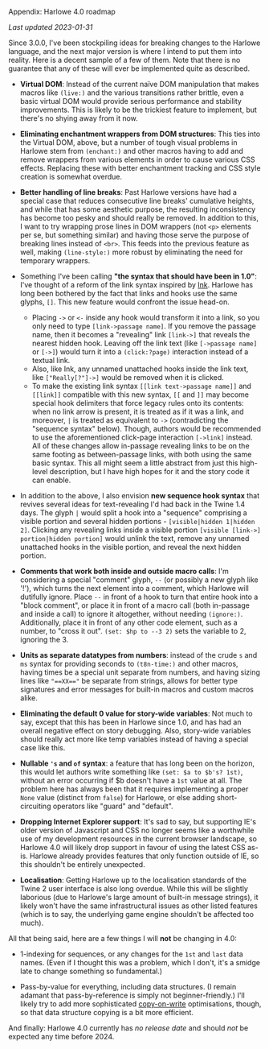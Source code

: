 Appendix: Harlowe 4.0 roadmap

*Last updated 2023-01-31*

Since 3.0.0, I've been stockpiling ideas for breaking changes to the Harlowe language, and the next major version is where I intend to put them into reality. Here is a decent sample of a few of them. Note that there is no guarantee that any of these will ever be implemented quite as described.

 * **Virtual DOM**: Instead of the current naïve DOM manipulation that makes macros like `(live:)` and the various transitions rather brittle, even a basic virtual DOM would provide serious performance and stability improvements. This is likely to be the trickiest feature to implement, but there's no shying away from it now. 

 * **Eliminating enchantment wrappers from DOM structures**: This ties into the Virtual DOM, above, but a number of tough visual problems in Harlowe stem from `(enchant:)` and other macros having to add and remove wrappers from various elements in order to cause various CSS effects. Replacing these with better enchantment tracking and CSS style creation is somewhat overdue.

 * **Better handling of line breaks**: Past Harlowe versions have had a special case that reduces consecutive line breaks' cumulative heights, and while that has some aesthetic purpose, the resulting inconsistency has become too pesky and should really be removed. In addition to this, I want to try wrapping prose lines in DOM wrappers (not `<p>` elements per se, but something similar) and having those serve the purpose of breaking lines instead of `<br>`. This feeds into the previous feature as well, making `(line-style:)` more robust by eliminating the need for temporary wrappers.

 * Something I've been calling **"the syntax that should have been in 1.0"**: I've thought of a reform of the link syntax inspired by [Ink](https://github.com/inkle/ink/blob/master/Documentation/WritingWithInk.md). Harlowe has long been bothered by the fact that links and hooks use the same glyphs, `[]`. This new feature would confront the issue head-on.
    * Placing `->` or `<-` inside any hook would transform it into a link, so you only need to type `[link->passage name]`. If you remove the passage name, then it becomes a "revealing" link `[link->]` that reveals the nearest hidden hook. Leaving off the link text (like `[->passage name]` or `[->]`) would turn it into a `(click:?page)` interaction instead of a textual link.
    * Also, like Ink, any unnamed unattached hooks inside the link text, like `["Really[?"]->]` would be removed when it is clicked.
    * To make the existing link syntax `[[link text->passage name]]` and `[[link]]` compatible with this new syntax, `[[` and `]]` may become special hook delimiters that force legacy rules onto its contents: when no link arrow is present, it is treated as if it was a link, and moreover, `|` is treated as equivalent to `->` (contradicting the "sequence syntax" below). Though, authors would be recommended to use the aforementioned click-page interaction `[->link]` instead.
All of these changes allow in-passage revealing links to be on the same footing as between-passage links, with both using the same basic syntax. This all might seem a little abstract from just this high-level description, but I have high hopes for it and the story code it can enable.

 * In addition to the above, I also envision **new sequence hook syntax** that revives several ideas for text-revealing I'd had back in the Twine 1.4 days. The glyph `|` would split a hook into a "sequence" comprising a visible portion and several hidden portions - `[visible|hidden 1|hidden 2]`. Clicking any revealing links inside a visible portion `[visible [link->] portion|hidden portion]` would unlink the text, remove any unnamed unattached hooks in the visible portion, and reveal the next hidden portion.

 * **Comments that work both inside and outside macro calls**: I'm considering a special "comment" glyph, `--` (or possibly a new glyph like '!'), which turns the next element into a comment, which Harlowe will dutifully ignore. Place `--` in front of a hook to turn that entire hook into a "block comment", or place it in front of a macro call (both in-passage and inside a call) to ignore it altogether, without needing `(ignore:)`. Additionally, place it in front of any other code element, such as a number, to "cross it out". `(set: $hp to --3 2)` sets the variable to 2, ignoring the 3.

 * **Units as separate datatypes from numbers**: instead of the crude `s` and `ms` syntax for providing seconds to `(t8n-time:)` and other macros, having times be a special unit separate from numbers, and having sizing lines like `"==XX=="` be separate from strings, allows for better type signatures and error messages for built-in macros and custom macros alike.

 * **Eliminating the default 0 value for story-wide variables**: Not much to say, except that this has been in Harlowe since 1.0, and has had an overall negative effect on story debugging. Also, story-wide variables should really act more like temp variables instead of having a special case like this.

 * **Nullable `'s` and `of` syntax**: a feature that has long been on the horizon, this would let authors write something like `(set: $a to $b's? 1st)`, without an error occurring if $b doesn't have a `1st` value at all. The problem here has always been that it requires implementing a proper `None` value (distinct from `false`) for Harlowe, or else adding short-circuiting operators like "guard" and "default".

 * **Dropping Internet Explorer support**: It's sad to say, but supporting IE's older version of Javascript and CSS no longer seems like a worthwhile use of my development resources in the current browser landscape, so Harlowe 4.0 will likely drop support in favour of using the latest CSS as-is. Harlowe already provides features that only function outside of IE, so this shouldn't be entirely unexpected.

 * **Localisation**: Getting Harlowe up to the localisation standards of the Twine 2 user interface is also long overdue. While this will be slightly laborious (due to Harlowe's large amount of built-in message strings), it likely won't have the same infrastructural issues as other listed features (which is to say, the underlying game engine shouldn't be affected too much).

All that being said, here are a few things I will **not** be changing in 4.0:

 * 1-indexing for sequences, or any changes for the `1st` and `last` data names. (Even if I thought this was a problem, which I don't, it's a smidge late to change something so fundamental.)

 * Pass-by-value for everything, including data structures. (I remain adamant that pass-by-reference is simply not beginner-friendly.) I'll likely try to add more sophisticated [copy-on-write](https://en.wikipedia.org/wiki/Copy-on-write) optimisations, though, so that data structure copying is a bit more efficient.

And finally: Harlowe 4.0 currently has *no release date* and should *not* be expected any time before 2024.

